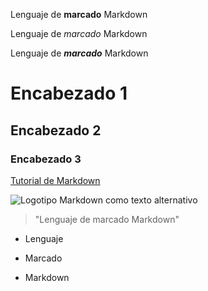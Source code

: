 Lenguaje de **marcado** Markdown

Lenguaje de _marcado_ Markdown

Lenguaje de **_marcado_** Markdown

# Encabezado 1

## Encabezado 2

### Encabezado 3

[Tutorial de Markdown](https://www.markdowntutorial.com/)

![Logotipo Markdown como texto alternativo](https://upload.wikimedia.org/wikipedia/commons/thumb/4/48/Markdown-mark.svg/250px-Markdown-mark.svg.png)

> "Lenguaje de marcado Markdown"

* Lenguaje

*	Marcado

*	Markdown

